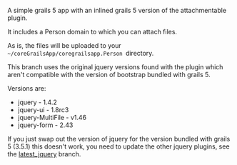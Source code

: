 A simple grails 5 app with an inlined grails 5 version of the attachmentable plugin.

It includes a Person domain to which you can attach files.

As is, the files will be uploaded to your `~/coreGrailsApp/coregrailsapp.Person `directory.

This branch uses the original jquery versions found with the plugin which aren't compatible with the version of bootstrap bundled with grails 5.

Versions are:
* jquery - 1.4.2
* jquery-ui - 1.8rc3
* jquery-MultiFile - v1.46
* jquery-form - 2.43

If you just swap out the version of jquery for the version bundled with grails 5 (3.5.1) this doesn't work, you need to update the other jquery plugins, see the [latest_jquery](https://github.com/leadtrip/g525WithAttachmentable/tree/latest_jquery) branch. 